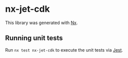 # nx-jet-cdk

This library was generated with [Nx](https://nx.dev).

## Running unit tests

Run `nx test nx-jet-cdk` to execute the unit tests via [Jest](https://jestjs.io).
